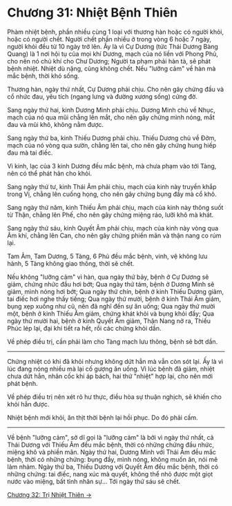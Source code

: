 # Chương 31: Nhiệt Bệnh Thiên

Phàm nhiệt bệnh, phần nhiều cùng 1 loại với thương hàn hoặc có người khỏi, hoặc
có người chết. Người chết phần nhiều ở trong vòng 6 hoặc 7 ngày, người khỏi đều
từ 10 ngày trở lên. Ấy là vì Cự Dương (tức Thái Dương Bàng Quang) là 1 nơi hội tụ
của mọi khí Dương, mạch của nó liền với Phong Phủ, cho nên nó chủ khí cho Chư
Dương; Người ta phạm phải hàn tà, sẽ phát bệnh nhiệt. Nhiệt dù nặng, cũng không
chết. Nếu "lưỡng cảm" về hàn mà mắc bệnh, thời khó sống.

Thương hàn, ngày thứ nhất, Cự Dương phải chịu. Cho nên gây chứng đầu và cổ nhức
đau, yêu tích (ngang lưng và đường xương sống) cứng đờ.

Sang ngày thứ hai, kinh Dương Minh phải chịu. Dương Minh chủ về Nhục, mạch của nó
qua mũi chằng lên mắt, cho nên gây chứng mình nóng, mắt đau và mũi khô, không nằm
được.

Sang ngày thứ ba, kinh Thiếu Dương phải chịu. Thiếu Dương chủ về Đởm, mạch của nó
vòng qua sườn, chằng lên tai, cho nên gây chứng hung hiếp đau mà tai điếc.

Vì kinh, lạc của 3 kinh Dương đều mắc bệnh, mà chưa phạm vào tới Tàng, nên có thể
phát hãn cho khỏi.

Sang ngày thứ tư, kinh Thái Âm phải chịu, mạch của kinh này truyền khắp trong Vị,
chằng lên cuống họng, cho nên gây chứng bụng đầy mà cổ khô.

Sang ngày thứ năm, kinh Thiếu Âm phải chịu, mạch của kinh này thông suốt từ Thận,
chằng lên Phế, cho nên gây chứng miệng ráo, lưỡi khô mà khát.

Sang ngày thứ sáu, kinh Quyết Âm phải chịu, mạch của kinh này vòng qua Âm khí,
chằng lên Can, cho nên gây chứng phiền mãn và thận nang co rúm lại.

Tam Âm, Tam Dương, 5 Tàng, 6 Phủ đều mắc bệnh, vinh, vệ không lưu hành, 5 Tàng
không giao thông, thời sẽ chết.

Nếu không "lưỡng cảm" vì hàn, qua ngày thứ bảy, bệnh ở Cự Dương sẽ giảm, chứng
nhức đầu hơi bớt; Qua ngày thứ tám, bệnh ở Dương Minh sẽ giảm, mình nóng hơi bớt;
Qua ngày thứ chín, bệnh ở kinh Thiếu Dương giảm, tai điếc hơi nghe thấy tiếng;
Qua ngày thứ mười, bệnh ở kinh Thái Âm giảm, bụng xẹp xuống như cũ, nên đã nghĩ
đến sự ăn uống; Qua ngày thứ mười một, bệnh ở kinh Thiếu Âm giảm, chứng khát khỏi
và bụng khỏi đầy; Qua ngày thứ mười hai, bệnh ở kinh Quyết Âm giảm, Thận Nang nở
ra, Thiếu Phúc lép lại, đại khí tiết ra hết, rồi các chứng khỏi dần.

Về phép điều trị, cần phải làm cho Tàng mạch lưu thông, bệnh sẽ bớt dần.

***

Chứng nhiệt có khi đã khỏi nhưng không dứt hẳn mà vẫn còn sót lại. Ấy là vì lúc
đang nóng nhiều mà lại cố gượng ăn uống. Vì lúc bệnh đã giảm, nhiệt chưa dứt hẳn,
nhân cốc khi áp bách, hai thứ "nhiệt" hợp lại, cho nên mới phát bệnh.

Về phép điều trị nên xét rõ hư thực, điều hòa sự thuận nghịch, sẽ khiến cho khỏi
hẳn được.

Nhiệt bệnh mới khỏi, ăn thịt thời bệnh lại hồi phục. Do đó phải cấm.

***

Về bệnh "lưỡng cảm", sở dĩ gọi là "lưỡng cảm" là bởi vì ngày thứ nhất, cả Thái
Dương với Thiếu Âm đều mắc bệnh, thời có những chứng đầu nhức, miệng khô và phiền
mãn. Ngày thứ hai, Dương Minh với Thái Âm đều mắc bệnh, thời có những chứng: bụng
đầy, mình nóng, không muốn ăn, nói mê lảm nhảm. Ngày thứ ba, Thiếu Dương với
Quyết Âm đều mắc bệnh, thời có những chứng: tai điếc, nang xúc mà quyết, không
thể nhỏ được một giọt nước vào miệng, bất tỉnh nhân sự... Tới ngày thứ sáu sẽ
chết.

[Chương 32: Trị Nhiệt Thiên &rarr;](https://github.com/thaicuc/sach-y-dich/blob/master/contents/32-tri-nhiet-thien.md)
